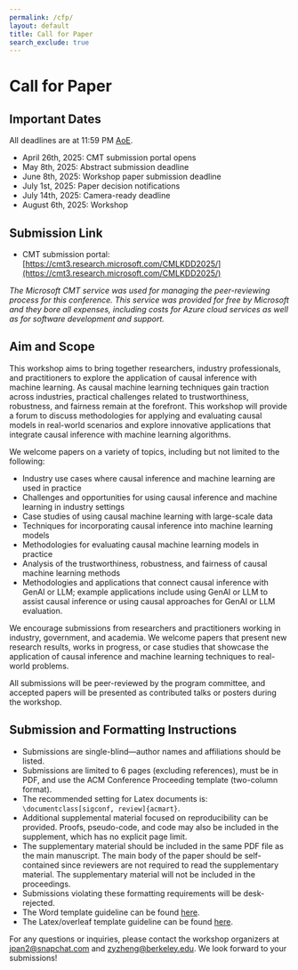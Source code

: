 ```yaml
---
permalink: /cfp/
layout: default
title: Call for Paper
search_exclude: true
---
```


# **Call for Paper**

## **Important Dates**

All deadlines are at 11:59 PM [AoE](https://www.timeanddate.com/time/zones/aoe).
* April 26th, 2025: CMT submission portal opens
* May 8th, 2025: Abstract submission deadline
* June 8th, 2025: Workshop paper submission deadline
* July 1st, 2025: Paper decision notifications
* July 14th, 2025: Camera-ready deadline
* August 6th, 2025: Workshop

## **Submission Link**

* CMT submission portal: [https://cmt3.research.microsoft.com/CMLKDD2025/](https://cmt3.research.microsoft.com/CMLKDD2025/)

*The Microsoft CMT service was used for managing the peer-reviewing process for this conference. This service was provided for free by Microsoft and they bore all expenses, including costs for Azure cloud services as well as for software development and support.*

## **Aim and Scope**

This workshop aims to bring together researchers, industry professionals, and practitioners to explore the application of causal inference with machine learning. As causal machine learning techniques gain traction across industries, practical challenges related to trustworthiness, robustness, and fairness remain at the forefront. This workshop will provide a forum to discuss methodologies for applying and evaluating causal models in real-world scenarios and explore innovative applications that integrate causal inference with machine learning algorithms.

We welcome papers on a variety of topics, including but not limited to the following:
* Industry use cases where causal inference and machine learning are used in practice
* Challenges and opportunities for using causal inference and machine learning in industry settings
* Case studies of using causal machine learning with large-scale data
* Techniques for incorporating causal inference into machine learning models
* Methodologies for evaluating causal machine learning models in practice
* Analysis of the trustworthiness, robustness, and fairness of causal machine learning methods
* Methodologies and applications that connect causal inference with GenAI or LLM; example applications include using GenAI or LLM to assist causal inference or using causal approaches for GenAI or LLM evaluation.

We encourage submissions from researchers and practitioners working in industry, government, and academia. We welcome
papers that present new research results, works in progress, or case studies that showcase the application of causal
inference and machine learning techniques to real-world problems.

All submissions will be peer-reviewed by the program committee, and accepted papers will be presented as contributed
talks or posters during the workshop.

## **Submission and Formatting Instructions**

* Submissions are single-blind—author names and affiliations should be listed.
* Submissions are limited to 6 pages (excluding references), must be in PDF, and use the ACM Conference Proceeding
template (two-column format).
* The recommended setting for Latex documents is:
`\documentclass[sigconf, review]{acmart}`.
* Additional supplemental material focused on reproducibility can be provided. Proofs, pseudo-code, and code may also be
included in the supplement, which has no explicit page limit.
* The supplementary material should be included in the same PDF file as the main manuscript. The main body of the paper
should be self-contained since reviewers are not required to read the supplementary material. The supplementary material
will not be included in the proceedings.
* Submissions violating these formatting requirements will be desk-rejected.
* The Word template guideline can be found [here](https://www.acm.org/publications/proceedings-template).
* The Latex/overleaf template guideline can be found
[here](https://www.overleaf.com/latex/templates/association-for-computing-machinery-acm-sig-proceedings-template/bmvfhcdnxfty).

For any questions or inquiries, please contact the workshop organizers at [jpan2@snapchat.com](mailto:jpan2@snapchat.com) and
[zyzheng@berkeley.edu](mailto:zyzheng@berkeley.edu). We
look forward to your submissions!
